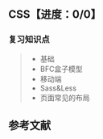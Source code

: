 
## CSS【进度：0/0】
   ### 复习知识点
   >* 基础
   >* BFC盒子模型
   >* 移动端
   >* Sass&Less
   >* 页面常见的布局
   
## 参考文献





































